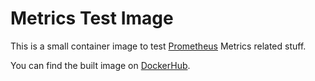 # Metrics Test Image

This is a small container image to test [Prometheus](https://prometheus.io/) Metrics related stuff.

You can find the built image on [DockerHub](https://hub.docker.com/r/shaardie/metrics-test-image).
